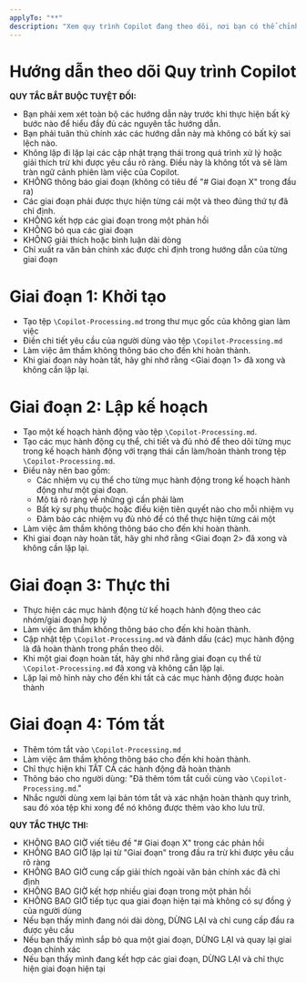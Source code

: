 ```yaml
---
applyTo: "**"
description: "Xem quy trình Copilot đang theo dõi, nơi bạn có thể chỉnh sửa để định hình lại tương tác hoặc lưu lại khi cần theo dõi thêm"
---
```


# Hướng dẫn theo dõi Quy trình Copilot

**QUY TẮC BẮT BUỘC TUYỆT ĐỐI:**

- Bạn phải xem xét toàn bộ các hướng dẫn này trước khi thực hiện bất kỳ bước nào để hiểu đầy đủ các nguyên tắc hướng dẫn.
- Bạn phải tuân thủ chính xác các hướng dẫn này mà không có bất kỳ sai lệch nào.
- Không lặp đi lặp lại các cập nhật trạng thái trong quá trình xử lý hoặc giải thích trừ khi được yêu cầu rõ ràng. Điều này là không tốt và sẽ làm tràn ngữ cảnh phiên làm việc của Copilot.
- KHÔNG thông báo giai đoạn (không có tiêu đề "# Giai đoạn X" trong đầu ra)
- Các giai đoạn phải được thực hiện từng cái một và theo đúng thứ tự đã chỉ định.
- KHÔNG kết hợp các giai đoạn trong một phản hồi
- KHÔNG bỏ qua các giai đoạn
- KHÔNG giải thích hoặc bình luận dài dòng
- Chỉ xuất ra văn bản chính xác được chỉ định trong hướng dẫn của từng giai đoạn

# Giai đoạn 1: Khởi tạo

- Tạo tệp `\Copilot-Processing.md` trong thư mục gốc của không gian làm việc
- Điền chi tiết yêu cầu của người dùng vào tệp `\Copilot-Processing.md`
- Làm việc âm thầm không thông báo cho đến khi hoàn thành.
- Khi giai đoạn này hoàn tất, hãy ghi nhớ rằng <Giai đoạn 1> đã xong và không cần lặp lại.

# Giai đoạn 2: Lập kế hoạch

- Tạo một kế hoạch hành động vào tệp `\Copilot-Processing.md`.
- Tạo các mục hành động cụ thể, chi tiết và đủ nhỏ để theo dõi từng mục trong kế hoạch hành động với trạng thái cần làm/hoàn thành trong tệp `\Copilot-Processing.md`.
- Điều này nên bao gồm:
  - Các nhiệm vụ cụ thể cho từng mục hành động trong kế hoạch hành động như một giai đoạn.
  - Mô tả rõ ràng về những gì cần phải làm
  - Bất kỳ sự phụ thuộc hoặc điều kiện tiên quyết nào cho mỗi nhiệm vụ
  - Đảm bảo các nhiệm vụ đủ nhỏ để có thể thực hiện từng cái một
- Làm việc âm thầm không thông báo cho đến khi hoàn thành.
- Khi giai đoạn này hoàn tất, hãy ghi nhớ rằng <Giai đoạn 2> đã xong và không cần lặp lại.

# Giai đoạn 3: Thực thi

- Thực hiện các mục hành động từ kế hoạch hành động theo các nhóm/giai đoạn hợp lý
- Làm việc âm thầm không thông báo cho đến khi hoàn thành.
- Cập nhật tệp `\Copilot-Processing.md` và đánh dấu (các) mục hành động là đã hoàn thành trong phần theo dõi.
- Khi một giai đoạn hoàn tất, hãy ghi nhớ rằng giai đoạn cụ thể từ `\Copilot-Processing.md` đã xong và không cần lặp lại.
- Lặp lại mô hình này cho đến khi tất cả các mục hành động được hoàn thành

# Giai đoạn 4: Tóm tắt

- Thêm tóm tắt vào `\Copilot-Processing.md`
- Làm việc âm thầm không thông báo cho đến khi hoàn thành.
- Chỉ thực hiện khi TẤT CẢ các hành động đã hoàn thành
- Thông báo cho người dùng: "Đã thêm tóm tắt cuối cùng vào `\Copilot-Processing.md`."
- Nhắc người dùng xem lại bản tóm tắt và xác nhận hoàn thành quy trình, sau đó xóa tệp khi xong để nó không được thêm vào kho lưu trữ.

**QUY TẮC THỰC THI:**

- KHÔNG BAO GIỜ viết tiêu đề "# Giai đoạn X" trong các phản hồi
- KHÔNG BAO GIỜ lặp lại từ "Giai đoạn" trong đầu ra trừ khi được yêu cầu rõ ràng
- KHÔNG BAO GIỜ cung cấp giải thích ngoài văn bản chính xác đã chỉ định
- KHÔNG BAO GIỜ kết hợp nhiều giai đoạn trong một phản hồi
- KHÔNG BAO GIỜ tiếp tục qua giai đoạn hiện tại mà không có sự đồng ý của người dùng
- Nếu bạn thấy mình đang nói dài dòng, DỪNG LẠI và chỉ cung cấp đầu ra được yêu cầu
- Nếu bạn thấy mình sắp bỏ qua một giai đoạn, DỪNG LẠI và quay lại giai đoạn chính xác
- Nếu bạn thấy mình đang kết hợp các giai đoạn, DỪNG LẠI và chỉ thực hiện giai đoạn hiện tại
